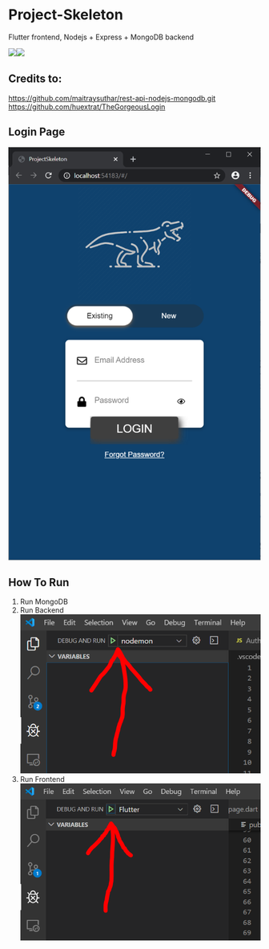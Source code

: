 # Project-Skeleton
Flutter frontend, Nodejs + Express + MongoDB backend

<img src="https://www.thurrott.com/wp-content/uploads/sites/2/2019/05/flutter-mobile-web-desktop.jpg" width="300"><img src="https://codemoto.io/wp-content/themes/cloudhost/library/images/node-express-mongo.png" width="300">

## Credits to:
   https://github.com/maitraysuthar/rest-api-nodejs-mongodb.git  
   https://github.com/huextrat/TheGorgeousLogin

## Login Page  
![Alt text](loginpage.PNG?raw=true "Title")

## How To Run
1. Run MongoDB  
2. Run Backend  
![Alt text](nodemonrun.PNG?raw=true "Title")  
3. Run Frontend  
![Alt text](flutterrun.PNG?raw=true "Title")  

